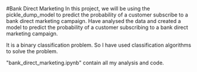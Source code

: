 #Bank Direct Marketing
In this project, we will be using the pickle_dump_model to predict the probability of a customer subscribe to a bank direct marketing campaign.
Have analysed the data and created a model to predict the probability of a customer subscribing to a bank direct marketing campaign.

It is a binary classification problem. So I have used classification algorithms to solve the problem.

"bank_direct_marketing.ipynb" contain all my analysis and code.